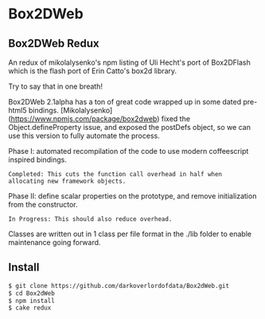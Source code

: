 # Box2DWeb

## Box2DWeb Redux

An redux of mikolalysenko's npm listing of Uli Hecht's port of Box2DFlash which is the flash port of Erin Catto's box2d library.

Try to say that in one breath!

Box2DWeb 2.1alpha has a ton of great code wrapped up in some dated pre-html5 bindings.
[Mikolalysenko] (https://www.npmjs.com/package/box2dweb) fixed the Object.defineProperty issue,
and exposed the postDefs object, so we can use this version to fully automate the process.

Phase I: automated recompilation of the code to use modern coffeescript inspired bindings.

    Completed: This cuts the function call overhead in half when allocating new framework objects.

Phase II: define scalar properties on the prototype, and remove initialization from the constructor.

    In Progress: This should also reduce overhead.

Classes are written out in 1 class per file format in the ./lib folder to enable maintenance going forward.


## Install

```bash
$ git clone https://github.com/darkoverlordofdata/Box2dWeb.git
$ cd Box2dWeb
$ npm install
$ cake redux
```
